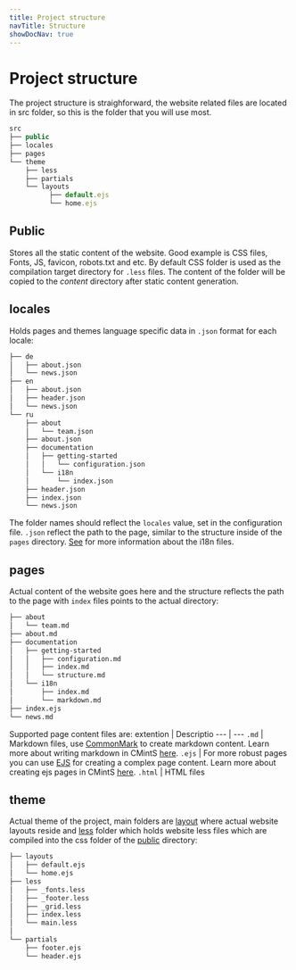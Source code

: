 ```yaml
---
title: Project structure
navTitle: Structure
showDocNav: true
---
```


# Project structure

The project structure is straighforward, the website related files are located
in src folder, so this is the folder that you will use most.
```javascript
src
├── public
├── locales
├── pages
└── theme
    ├── less
    ├── partials
    └── layouts
          ├── default.ejs
          └── home.ejs
```

## Public
Stores all the static content of the website. Good example is CSS files, Fonts,
JS, favicon, robots.txt and etc. By default CSS folder is used as the
compilation target directory for `.less` files. The content of the folder will
be copied to the *content* directory after static content generation.

## locales
Holds pages and themes language specific data in `.json` format for each locale:
```bash
├── de
│   ├── about.json
│   └── news.json
├── en
│   ├── about.json
│   ├── header.json
│   └── news.json
└── ru
    ├── about
    │   └── team.json
    ├── about.json
    ├── documentation
    │   ├── getting-started
    │   │   └── configuration.json
    │   └── i18n
    │       └── index.json
    ├── header.json
    ├── index.json
    └── news.json
```
The folder names should reflect the `locales` value, set in the configuration
file. `.json` reflect the path to the page, similar to the structure inside of
the `pages` directory. [See]() for more information about the i18n files.

## pages
Actual content of the website goes here and the structure reflects the path to
the page with `index` files points to the actual directory:

```bash
├── about
│   └── team.md
├── about.md
├── documentation
│   ├── getting-started
│   │   ├── configuration.md
│   │   ├── index.md
│   │   └── structure.md
│   └── i18n
│       ├── index.md
│       └── markdown.md
├── index.ejs
└── news.md
```

Supported page content files are:
extention | Descriptio
--- | ---
`.md` | Markdown files, use [CommonMark](http://commonmark.org/) to create markdown content. Learn more about writing markdown in CMintS [here](/documentation/pages/markdown).
`.ejs` | For more robust pages you can use [EJS](http://ejs.co/) for creating a complex page content. Learn more about creating ejs pages in CMintS [here](/documentation/pages/ejs).
`.html` | HTML files

## theme
Actual theme of the project, main folders are [layout]() where actual website
layouts reside and [less]() folder which holds website less files which are
compiled into the css folder of the [public]() directory:
```bash
├── layouts
│   ├── default.ejs
│   └── home.ejs
├── less
│   ├── _fonts.less
│   ├── _footer.less
│   ├── _grid.less
│   ├── index.less
│   └── main.less
│
└── partials
    ├── footer.ejs
    └── header.ejs
```